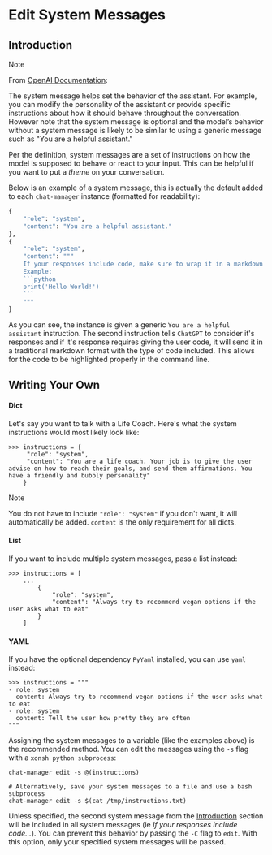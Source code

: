 # Edit System Messages

## Introduction

> [!NOTE]
> From [OpenAI Documentation](https://platform.openai.com/docs/guides/gpt/chat-completions-api):
> 
> The system message helps set the behavior of the assistant. For example, you can modify the personality of the assistant or provide specific instructions about how it should behave throughout the conversation. 
> However note that the system message is optional and the model’s behavior without a system message is likely to be similar to using a generic message such as "You are a helpful assistant."

Per the definition, system messages are a set of instructions on how the model is supposed to behave or react to your input. This can be helpful if you want to put a *theme* on your conversation.

Below is an example of a system message, this is actually the default added to each `chat-manager` instance (formatted for readability):

```python
{
    "role": "system", 
    "content": "You are a helpful assistant."
},
{
    "role": "system",
    "content": """
    If your responses include code, make sure to wrap it in a markdown code block with the appropriate language.
    Example:
    ```python
    print('Hello World!')
    ```
    """
}
```

As you can see, the instance is given a generic `You are a helpful assistant` instruction. The second instruction tells `ChatGPT` to consider it's responses and if it's response requires giving the user code, it will send it in a traditional markdown format with the type of code included. This allows for the code to be highlighted properly in the command line. 

## Writing Your Own

#### Dict

Let's say you want to talk with a Life Coach. Here's what the system instructions would most likely look like:

```xsh
>>> instructions = {
     "role": "system",
     "content": "You are a life coach. Your job is to give the user advise on how to reach their goals, and send them affirmations. You have a friendly and bubbly personality"
    }
```


> [!NOTE]
> You do not have to include `"role": "system"` if you don't want, it will automatically be added. `content` is the only requirement for all dicts. 

#### List

If you want to include multiple system messages, pass a list instead:

```xsh
>>> instructions = [
    ...
        {
            "role": "system",
            "content": "Always try to recommend vegan options if the user asks what to eat"
        }
    ]
```

#### YAML

If you have the optional dependency `PyYaml` installed, you can use `yaml` instead:

```xsh
>>> instructions = """
- role: system
  content: Always try to recommend vegan options if the user asks what to eat
- role: system
  content: Tell the user how pretty they are often
"""
```

Assigning the system messages to a variable (like the examples above) is the recommended method. You can edit the messages using the `-s` flag with a `xonsh python subprocess`:

```xsh
chat-manager edit -s @(instructions)

# Alternatively, save your system messages to a file and use a bash subprocess
chat-manager edit -s $(cat /tmp/instructions.txt)
```

Unless specified, the second system message from the [Introduction](#introduction) section will be included in all system messages (ie *If your responses include code...*). You can  prevent this behavior by passing the `-C` flag to `edit`. With this option, only your specified system messages will be passed. 